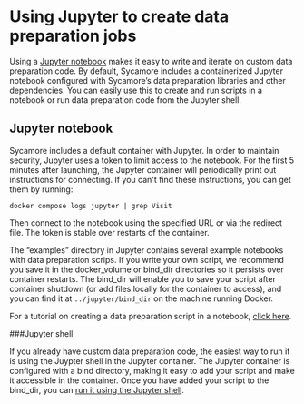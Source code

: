 # Using Jupyter to create data preparation jobs

Using a [Jupyter notebook](https://jupyter.org/) makes it easy to write and iterate on custom data preparation code. By default, Sycamore includes a containerized Jupyter notebook configured with Sycamore’s data preparation libraries and other dependencies. You can easily use this to create and run scripts in a notebook or run data preparation code from the Jupyter shell.

## Jupyter notebook

Sycamore includes a default container with Jupyter. In order to maintain security, Jupyter uses a token to limit access to the notebook. For the first 5 minutes after launching, the Jupyter container will periodically print out instructions for connecting. If you can't find these instructions, you can get them by running:

`docker compose logs jupyter | grep Visit`

Then connect to the notebook using the specified URL or via the redirect file. The token is stable over restarts of the container.

The “examples” directory in Jupyter contains several example notebooks with data preparation scrips. If you write your own script, we recommend you save it in the docker_volume or bind_dir directories so it persists over container restarts. The bind_dir will enable you to save your script after container shutdown (or add files locally for the container to access), and you can find it at `../jupyter/bind_dir` on the machine running Docker.

For a tutorial on creating a data preparation script in a notebook, [click here](/tutorials/sycamore-jupyter-dev-example.md).

###Jupyter shell

If you already have custom data preparation code, the easiest way to run it is using the Juypter shell in the Jupyter container. The Jupyter container is configured with a bind directory, making it easy to add your script and make it accessible in the container. Once you have added your script to the bind_dir, you can [run it using the Jupyter shell](./running_a_data_preparation_job.md#using-the-terminal-in-the-jupyter-container).